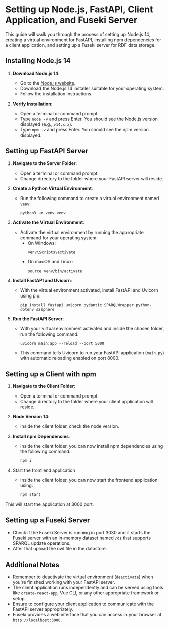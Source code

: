# Setting up Node.js, FastAPI, Client Application, and Fuseki Server

This guide will walk you through the process of setting up Node.js 14, creating a virtual environment for FastAPI, installing npm dependencies for a client application, and setting up a Fuseki server for RDF data storage.

## Installing Node.js 14

1. **Download Node.js 14**: 
   - Go to the [Node.js website](https://nodejs.org/).
   - Download the Node.js 14 installer suitable for your operating system.
   - Follow the installation instructions.

2. **Verify Installation**:
   - Open a terminal or command prompt.
   - Type `node -v` and press Enter. You should see the Node.js version displayed (e.g., `v14.x.x`).
   - Type `npm -v` and press Enter. You should see the npm version displayed.

## Setting up FastAPI Server

1. **Navigate to the Server Folder**:
   - Open a terminal or command prompt.
   - Change directory to the folder where your FastAPI server will reside.

2. **Create a Python Virtual Environment**:
   - Run the following command to create a virtual environment named `venv`:
     ```
     python3 -m venv venv
     ```

3. **Activate the Virtual Environment**:
   - Activate the virtual environment by running the appropriate command for your operating system:
     - On Windows:
       ```
       venv\Scripts\activate
       ```
     - On macOS and Linux:
       ```
       source venv/bin/activate
       ```

4. **Install FastAPI and Uvicorn**:
   - With the virtual environment activated, install FastAPI and Uvicorn using pip:
     ```
     pip install fastapi uvicorn pydantic SPARQLWrapper python-dotenv s2sphere
     ```

5. **Run the FastAPI Server**:
   - With your virtual environment activated and inside the chosen folder, run the following command:
     ```
     uvicorn main:app --reload --port 5000
     ```
   - This command tells Uvicorn to run your FastAPI application (`main.py`) with automatic reloading enabled on port 8000.

## Setting up a Client with npm

1. **Navigate to the Client Folder**:
   - Open a terminal or command prompt.
   - Change directory to the folder where your client application will reside.

2. **Node Version 14**:
   - Inside the client folder, check the node version. 

3. **Install npm Dependencies**:
   - Inside the client folder, you can now install npm dependencies using the following command:
     ```
     npm i
     ```
4. Start the front end application
   - Inside the client folder, you can now start the frontend application using: 
     ```
     npm start
     ```
This will start the application at 3000 port.
## Setting up a Fuseki Server

- Check if the Fuseki Server is running in port 3030 and it starts the Fuseki server with an in-memory dataset named `/ds` that supports SPARQL update operations.
- After that upload the owl file in the datastore. 

## Additional Notes

- Remember to deactivate the virtual environment (`deactivate`) when you're finished working with your FastAPI server.
- The client application runs independently and can be served using tools like `create-react-app`, Vue CLI, or any other appropriate framework or setup.
- Ensure to configure your client application to communicate with the FastAPI server appropriately.
- Fuseki provides a web interface that you can access in your browser at `http://localhost:3000`.

